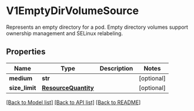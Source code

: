 # V1EmptyDirVolumeSource

Represents an empty directory for a pod. Empty directory volumes support ownership management and SELinux relabeling.
## Properties
Name | Type | Description | Notes
------------ | ------------- | ------------- | -------------
**medium** | **str** |  | [optional] 
**size_limit** | [**ResourceQuantity**](ResourceQuantity.md) |  | [optional] 

[[Back to Model list]](../README.md#documentation-for-models) [[Back to API list]](../README.md#documentation-for-api-endpoints) [[Back to README]](../README.md)


